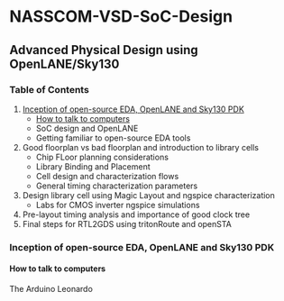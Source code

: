# NASSCOM-VSD-SoC-Design
## Advanced Physical Design using OpenLANE/Sky130
### Table of Contents
1. [Inception of open-source EDA, OpenLANE and Sky130 PDK](#inception-of-open-source-eda-openlane-and-sky130-pdk)
    - [How to talk to computers](#how-to-talk-to-computers)
    - SoC design and OpenLANE
    - Getting familiar to open-source EDA tools
2. Good floorplan vs bad floorplan and introduction to library cells
    - Chip FLoor planning considerations
    - Library Binding and Placement
    - Cell design and characterization flows
    - General timing characterization parameters
3. Design library cell using Magic Layout and ngspice characterization
    - Labs for CMOS inverter ngspice simulations
4. Pre-layout timing analysis and importance of good clock tree
5. Final steps for RTL2GDS using tritonRoute and openSTA

### Inception of open-source EDA, OpenLANE and Sky130 PDK
#### How to talk to computers
The Arduino Leonardo 
